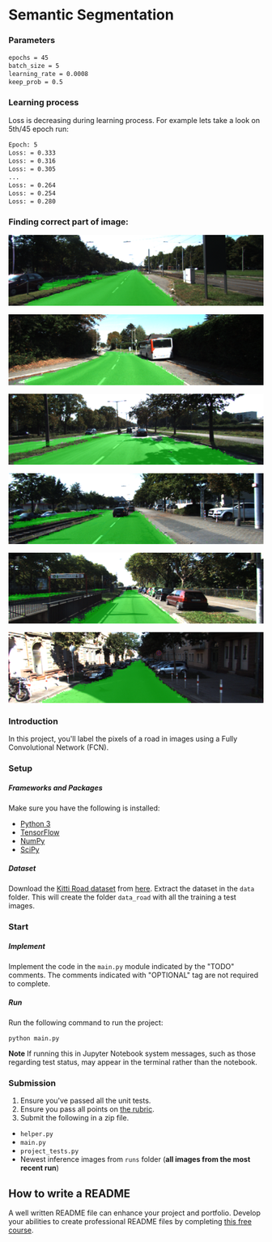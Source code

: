 # Semantic Segmentation
### Parameters
```
epochs = 45
batch_size = 5
learning_rate = 0.0008
keep_prob = 0.5
```

### Learning process
Loss is decreasing during learning process. For example lets take a look on 5th/45 epoch run:
```
Epoch: 5
Loss: = 0.333
Loss: = 0.316
Loss: = 0.305
...
Loss: = 0.264
Loss: = 0.254
Loss: = 0.280
```

### Finding correct part of image:
![alt example_image](./output/final_run/um_000000.png)

![alt example_image](./output/final_run/um_000024.png)

![alt example_image](./output/final_run/umm_000026.png)

![alt example_image](./output/final_run/umm_000061.png)

![alt example_image](./output/final_run/uu_000075.png)

![alt example_image](./output/final_run/uu_000098.png)


### Introduction
In this project, you'll label the pixels of a road in images using a Fully Convolutional Network (FCN).

### Setup
##### Frameworks and Packages
Make sure you have the following is installed:
 - [Python 3](https://www.python.org/)
 - [TensorFlow](https://www.tensorflow.org/)
 - [NumPy](http://www.numpy.org/)
 - [SciPy](https://www.scipy.org/)
##### Dataset
Download the [Kitti Road dataset](http://www.cvlibs.net/datasets/kitti/eval_road.php) from [here](http://www.cvlibs.net/download.php?file=data_road.zip).  Extract the dataset in the `data` folder.  This will create the folder `data_road` with all the training a test images.

### Start
##### Implement
Implement the code in the `main.py` module indicated by the "TODO" comments.
The comments indicated with "OPTIONAL" tag are not required to complete.
##### Run
Run the following command to run the project:
```
python main.py
```
**Note** If running this in Jupyter Notebook system messages, such as those regarding test status, may appear in the terminal rather than the notebook.

### Submission
1. Ensure you've passed all the unit tests.
2. Ensure you pass all points on [the rubric](https://review.udacity.com/#!/rubrics/989/view).
3. Submit the following in a zip file.
 - `helper.py`
 - `main.py`
 - `project_tests.py`
 - Newest inference images from `runs` folder  (**all images from the most recent run**)

 ## How to write a README
A well written README file can enhance your project and portfolio.  Develop your abilities to create professional README files by completing [this free course](https://www.udacity.com/course/writing-readmes--ud777).
